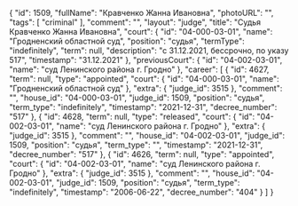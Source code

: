 {
    "id": 1509,
    "fullName": "Кравченко Жанна Ивановна",
    "photoURL": "",
    "tags": [
        "criminal"
    ],
    "comment": "",
    "layout": "judge",
    "title": "Судья Кравченко Жанна Ивановна",
    "court": {
        "id": "04-000-03-01",
        "name": "Гродненский областной суд",
        "position": "судья",
        "termType": "indefinitely",
        "term": null,
        "description": "c 31.12.2021, бессрочно, по указу 517",
        "timestamp": "31.12.2021"
    },
    "previousCourt": {
        "id": "04-002-03-01",
        "name": "суд Ленинского района г. Гродно"
    },
    "career": [
        {
            "id": 4627,
            "term": null,
            "type": "appointed",
            "court": {
                "id": "04-000-03-01",
                "name": "Гродненский областной суд"
            },
            "extra": {
                "judge_id": 3515
            },
            "comment": "",
            "house_id": "04-000-03-01",
            "judge_id": 1509,
            "position": "судья",
            "term_type": "indefinitely",
            "timestamp": "2021-12-31",
            "decree_number": "517"
        },
        {
            "id": 4628,
            "term": null,
            "type": "released",
            "court": {
                "id": "04-002-03-01",
                "name": "суд Ленинского района г. Гродно"
            },
            "extra": {
                "judge_id": 3515
            },
            "comment": "",
            "house_id": "04-002-03-01",
            "judge_id": 1509,
            "position": "судья",
            "term_type": "",
            "timestamp": "2021-12-31",
            "decree_number": "517"
        },
        {
            "id": 4626,
            "term": null,
            "type": "appointed",
            "court": {
                "id": "04-002-03-01",
                "name": "суд Ленинского района г. Гродно"
            },
            "extra": {
                "judge_id": 3515
            },
            "comment": "",
            "house_id": "04-002-03-01",
            "judge_id": 1509,
            "position": "судья",
            "term_type": "indefinitely",
            "timestamp": "2006-06-22",
            "decree_number": "404"
        }
    ]
}